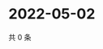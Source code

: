 # 2022-05-02

共 0 条

<!-- BEGIN WEIBO -->
<!-- 最后更新时间 Mon May 02 2022 19:13:59 GMT+0800 (China Standard Time) -->

<!-- END WEIBO -->

